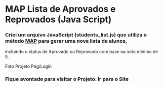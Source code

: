 # MAP Lista de Aprovados e Reprovados (Java Script)
### Criei um arquivo JavaScript (students_list.js) que utiliza o método <u>MAP</u> para gerar uma nova lista de alunos, 
incluindo o status de Aprovado ou Reprovado com base na nota mínima de 5.

<figuri>
<img src="" />
<figcaption>Foto Projeto Pag/Login</figcaption>
<figuri/>


<h3 italic>Fique avontade para visitar o Projeto. <a /> Ir para o Site </h3>
